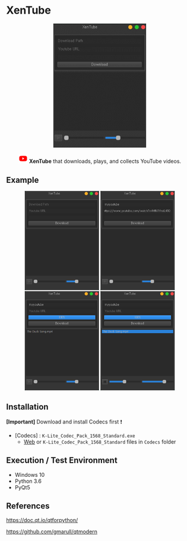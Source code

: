 # XenTube

<p align=center>
    <img width="250px" src="./img/info.gif">
</p>

<p align=center>
<img width="25px" src="./img/youtube.png">
<span style="font-weight:bold">XenTube</span> that downloads, plays, and collects YouTube videos.
</p>

## Example

<p align=center>
    <img width="200px" src="./img/img_1.main.PNG">
    <img width="200px" src="./img/img_2.inputset.PNG">
    <img width="200px" src="./img/img_3.done.PNG">
    <img width="200px" src="./img/img_4.play.PNG">
</p>

## Installation

**[Important]** Download and install Codecs first ❗

-   [Codecs] : `K-Lite_Codec_Pack_1568_Standard.exe`
    -   [Web](http://downloads.ddigest-dl.com/software/download.php?sid=1089&ssid=0&did=375) or `K-Lite_Codec_Pack_1568_Standard` files in `Codecs` folder

## Execution / Test Environment

-   Windows 10
-   Python 3.6
-   PyQt5

## References

https://doc.qt.io/qtforpython/

https://github.com/gmarull/qtmodern
